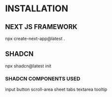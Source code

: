 # INSTALLATION

## NEXT JS FRAMEWORK
npx create-next-app@latest .

## SHADCN
npx shadcn@latest init

### SHADCN COMPONENTS USED
input button scroll-area sheet tabs textarea tooltip
